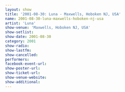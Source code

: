 ```yaml
---
layout: show
title: '2001-08-30: Luna - Maxwells, Hoboken NJ, USA'
name: 2001-08-30-luna-maxwells-hoboken-nj-usa
artist: 'Luna'
show-venue: 'Maxwells, Hoboken NJ, USA'
show-setlist: 
show-date: 2001-08-30
category: 2001
show-radio: 
show-lastfm: 
show-cancelled: 
performers: 
facebook-event-url: 
show-poster-url: 
show-ticket-url: 
show-venue-website: 
show-additional: 
---
```


